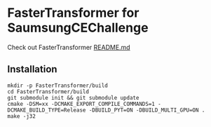 # FasterTransformer for SaumsungCEChallenge

Check out FasterTransformer [README.md](FasterTransformerReadME.md)

## Installation


```
mkdir -p FasterTransformer/build
cd FasterTransformer/build
git submodule init && git submodule update
cmake -DSM=xx -DCMAKE_EXPORT_COMPILE_COMMANDS=1 -DCMAKE_BUILD_TYPE=Release -DBUILD_PYT=ON -DBUILD_MULTI_GPU=ON .
make -j32
```

